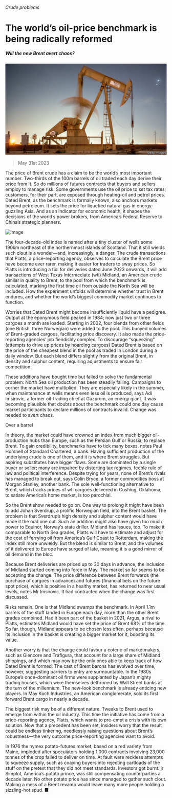 ###### Crude problems

# The world’s oil-price benchmark is being radically reformed 

##### Will the new Brent avert chaos? 

![image](images/20230603_FNP501.jpg) 

> May 31st 2023 

The price of Brent crude has a claim to be the world’s most important number. Two-thirds of the 100m barrels of oil traded each day derive their price from it. So do millions of futures contracts that buyers and sellers employ to manage risk. Some governments use the oil price to set tax rates; customers, for their part, are exposed through heating-oil and petrol prices. Dated Brent, as the benchmark is formally known, also anchors markets beyond petroleum. It sets the price for liquefied natural gas in energy-guzzling Asia. And as an indicator for economic health, it shapes the decisions of the world’s power brokers, from America’s Federal Reserve to China’s strategic planners. 

![image](images/20230603_FNC402.png) 


The four-decade-old index is named after a tiny cluster of wells some 190km northeast of the northernmost islands of Scotland. That it still wields such clout is a wonder—and, increasingly, a danger. The crude transactions that Platts, a price-reporting agency, observes to calculate the Brent price have become ever rarer, making it easier for traders to sway prices. So Platts is introducing a fix: for deliveries dated June 2023 onwards, it will add transactions of West Texas Intermediate (wti) Midland, an American crude similar in quality to Brent, to the pool from which the benchmark is calculated, marking the first time oil from outside the North Sea will be included. How the experiment unfolds will determine whether trust in Brent endures, and whether the world’s biggest commodity market continues to function. 

Worries that Dated Brent might become insufficiently liquid have a pedigree. Output at the eponymous field peaked in 1984; now just two or three cargoes a month are loaded. Starting in 2002, four blends from other fields (one British, three Norwegian) were added to the pool. This buoyed volumes of Brent-graded cargoes, facilitating price discovery. It also made the price-reporting agencies’ job fiendishly complex. To discourage “squeezing” (attempts to drive up prices by hoarding cargoes) Dated Brent is based on the price of the cheapest blend in the pool as traded in London during a daily window. But each blend differs slightly from the original Brent, in density and sulphur content, requiring adjustments to ensure fair competition. 

These additions have bought time but failed to solve the fundamental problem: North Sea oil production has been steadily falling. Campaigns to corner the market have multiplied. They are especially likely in the summer, when maintenance at wells means even less oil is produced, says Adi Imsirovic, a former oil-trading chief at Gazprom, an energy giant. It was becoming plausible that doubts about the benchmark could one day cause market participants to declare millions of contracts invalid. Change was needed to avert chaos. 

Over a barrel

In theory, the market could have crowned an index from much bigger oil-production hubs than Europe, such as the Persian Gulf or Russia, to replace Brent. To gain credibility, benchmarks have to tick many boxes, notes Paul Horsnell of Standard Chartered, a bank. Having sufficient production of the underlying crude is one of them, and it is where Brent struggles. But aspiring substitutes have bigger flaws. Some are dominated by a single buyer or seller; many are impaired by distorting tax regimes, feeble rule of law and political interference. Despite trying for years, none of Brent’s rivals has managed to break out, says Colin Bryce, a former commodities boss at Morgan Stanley, another bank. The sole well-functioning alternative to Brent, which tracks prices of wti cargoes delivered in Cushing, Oklahoma, to satiate America’s home market, is too parochial.

So the Brent show needed to go on. One way to prolong it might have been to add Johan Sverdrup, a prolific Norwegian field, into the Brent basket. The problem is that Sverdrup’s high density and sulphur content would have made it the odd one out. Such an addition might also have given too much power to Equinor, Norway’s state driller. Midland has issues, too. To make it comparable to North Sea grades, Platts will have to estimate and adjust for the cost of ferrying oil from America’s Gulf Coast to Rotterdam, making the index still more unwieldy. But the blend is similar to Brent, and the volumes of it delivered to Europe have surged of late, meaning it is a good mirror of oil demand in the bloc.

Because Brent deliveries are priced up to 30 days in advance, the inclusion of Midland started coming into force in May. The market so far seems to be accepting the change. The price difference between Brent forwards (the purchase of cargoes in advance) and futures (financial bets on the future spot price), which is positive in a healthy market, has returned to near usual levels, notes Mr Imsirovic. It had contracted when the change was first discussed.

Risks remain. One is that Midland swamps the benchmark. In April 1.1m barrels of the stuff landed in Europe each day, more than the other Brent grades combined. Had it been part of the basket in 2021, Argus, a rival to Platts, estimates Midland would have set the price of Brent 68% of the time. So far, though, Midland appears to be chosen less often, perhaps because its inclusion in the basket is creating a bigger market for it, boosting its value. 

Another worry is that the change could favour a coterie of marketmakers, such as Glencore and Trafigura, that account for a large share of Midland shippings, and which may now be the only ones able to keep track of how Dated Brent is formed. The cast of Brent barons has evolved over time, however, suggesting barriers to entry are surmountable. In the 1980s Europe’s once-dominant oil firms were supplanted by Japan’s mighty trading houses, which were themselves dethroned by Wall Street banks at the turn of the millennium. The new-look benchmark is already enticing new players. In May Koch Industries, an American conglomerate, sold its first forward Brent cargo in nearly a decade.

The biggest risk may be of a different nature. Tweaks to Brent used to emerge from within the oil industry. This time the initiative has come from a price-reporting agency, Platts, which wants to pre-empt a crisis with its own solution. Now that a precedent has been set, insiders worry that the result could be endless tinkering, needlessly raising questions about Brent’s robustness—the very outcome price-reporting agencies want to avoid. 

In 1976 the nymex potato-futures market, based on a red variety from Maine, imploded after speculators holding 1,000 contracts involving 23,000 tonnes of the crop failed to deliver on time. At fault were reckless attempts to squeeze supply, such as coaxing buyers into rejecting cartloads of the stuff on the pretext that they did not meet standards. Investors got burnt. jr Simplot, America’s potato prince, was still compensating counterparties a decade later. No other potato price has since managed to gather such clout. Making a mess of a Brent revamp would leave many more people holding a sizzling-hot spud. ■


